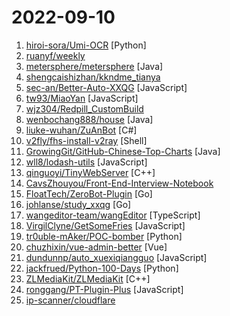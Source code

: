 # 2022-09-10

1. [hiroi-sora/Umi-OCR](https://github.com/hiroi-sora/Umi-OCR "OCR批量图片转文字识别软件，带界面，离线运行。可排除图片中水印区域的干扰，提取干净的文本。基于 PaddleOCR 。") [Python]
2. [ruanyf/weekly](https://github.com/ruanyf/weekly "科技爱好者周刊，每周五发布") 
3. [metersphere/metersphere](https://github.com/metersphere/metersphere "MeterSphere 是一站式开源持续测试平台，覆盖测试管理、接口测试、UI 测试和性能测试等。搞测试，就选 MeterSphere！") [Java]
4. [shengcaishizhan/kkndme_tianya](https://github.com/shengcaishizhan/kkndme_tianya "天涯 kkndme 神贴聊房价") 
5. [sec-an/Better-Auto-XXQG](https://github.com/sec-an/Better-Auto-XXQG "学习强国 基于Auto.js实现的学习助手 免root 适配安卓 自动化脚本 热更新") [JavaScript]
6. [tw93/MiaoYan](https://github.com/tw93/MiaoYan "⛷ Lightweight Markdown app to help you write great sentences. ⛷ 轻灵的 Markdown 笔记本伴你写出妙言") [JavaScript]
7. [wjz304/Redpill_CustomBuild](https://github.com/wjz304/Redpill_CustomBuild "Redpill 定制化编译") 
8. [wenbochang888/house](https://github.com/wenbochang888/house "有完整版的PDF下载。") [Java]
9. [liuke-wuhan/ZuAnBot](https://github.com/liuke-wuhan/ZuAnBot "英雄联盟（League Of Legends）一键喷人，LOL游戏和客户端中可用。只为反击喷子！") [C#]
10. [v2fly/fhs-install-v2ray](https://github.com/v2fly/fhs-install-v2ray "Bash script for installing V2Ray in operating systems such as Debian / CentOS / Fedora / openSUSE that support systemd") [Shell]
11. [GrowingGit/GitHub-Chinese-Top-Charts](https://github.com/GrowingGit/GitHub-Chinese-Top-Charts "🇨🇳 GitHub中文排行榜，各语言分设「软件 | 资料」榜单，精准定位中文好项目。各取所需，高效学习。") [Java]
12. [wll8/lodash-utils](https://github.com/wll8/lodash-utils "基于 evil.js 优化，引入之后, 可以当作 lodash 使用，然后在特定条件下产生一些错误。") [JavaScript]
13. [qinguoyi/TinyWebServer](https://github.com/qinguoyi/TinyWebServer "🔥 Linux下C++轻量级Web服务器学习") [C++]
14. [CavsZhouyou/Front-End-Interview-Notebook](https://github.com/CavsZhouyou/Front-End-Interview-Notebook "🐜前端面试复习笔记") 
15. [FloatTech/ZeroBot-Plugin](https://github.com/FloatTech/ZeroBot-Plugin "基于 ZeroBot 的 OneBot 插件") [Go]
16. [johlanse/study_xxqg](https://github.com/johlanse/study_xxqg "自动化学习强国,每日稳定45分") [Go]
17. [wangeditor-team/wangEditor](https://github.com/wangeditor-team/wangEditor "wangEditor —— 开源 Web 富文本编辑器") [TypeScript]
18. [VirgilClyne/GetSomeFries](https://github.com/VirgilClyne/GetSomeFries "个人独立作品或公共组件库") [JavaScript]
19. [tr0uble-mAker/POC-bomber](https://github.com/tr0uble-mAker/POC-bomber "利用大量高威胁poc/exp快速获取目标权限，用于渗透和红队快速打点") [Python]
20. [chuzhixin/vue-admin-better](https://github.com/chuzhixin/vue-admin-better "🚀🚀🚀vue admin,vue3 admin,vue3.0 admin,vue后台管理,vue-admin,vue3.0-admin,admin,vue-admin,vue-element-admin,ant-design,vue-admin-beautiful-pro,vab admin pro,vab admin plus,vue admin plus,vue admin pro") [Vue]
21. [dundunnp/auto_xuexiqiangguo](https://github.com/dundunnp/auto_xuexiqiangguo "（已适配新界面）每日拿满61分！免root，四人赛双人对战秒答，安卓端学习强国自动化脚本") [JavaScript]
22. [jackfrued/Python-100-Days](https://github.com/jackfrued/Python-100-Days "Python - 100天从新手到大师") [Python]
23. [ZLMediaKit/ZLMediaKit](https://github.com/ZLMediaKit/ZLMediaKit "WebRTC/RTSP/RTMP/HTTP/HLS/HTTP-FLV/WebSocket-FLV/HTTP-TS/HTTP-fMP4/WebSocket-TS/WebSocket-fMP4/GB28181/SRT server and client framework based on C++11") [C++]
24. [ronggang/PT-Plugin-Plus](https://github.com/ronggang/PT-Plugin-Plus "PT 助手 Plus，为 Google Chrome 和 Firefox 浏览器插件（Web Extensions），主要用于辅助下载 PT 站的种子。") [JavaScript]
25. [ip-scanner/cloudflare](https://github.com/ip-scanner/cloudflare "") 
